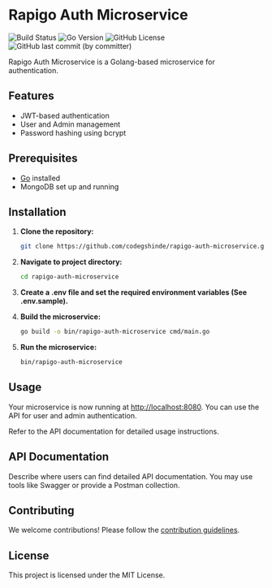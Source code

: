# Rapigo Auth Microservice

![Build Status](https://github.com/github/docs/actions/workflows/go.mod/badge.svg)
![Go Version](https://img.shields.io/badge/go-1.24-blue)
![GitHub License](https://img.shields.io/github/license/codegshinde/rapigo-auth-microservice?style=flat)
![GitHub last commit (by committer)](https://img.shields.io/github/last-commit/codegshinde/rapigo-auth-microservice)

Rapigo Auth Microservice is a Golang-based microservice for authentication.

## Features

- JWT-based authentication
- User and Admin management
- Password hashing using bcrypt

## Prerequisites

- [Go](https://golang.org/dl/) installed
- MongoDB set up and running

## Installation

1. **Clone the repository:**

   ```bash
   git clone https://github.com/codegshinde/rapigo-auth-microservice.git
   ```

2. **Navigate to project directory:**

   ```bash
   cd rapigo-auth-microservice
   ```

3. **Create a .env file and set the required environment variables (See .env.sample).**

4. **Build the microservice:**

   ```bash
   go build -o bin/rapigo-auth-microservice cmd/main.go
   ```

5. **Run the microservice:**

   ```bash
   bin/rapigo-auth-microservice
   ```

## Usage

Your microservice is now running at [http://localhost:8080](http://localhost:8080). You can use the API for user and admin authentication.

Refer to the API documentation for detailed usage instructions.

## API Documentation

Describe where users can find detailed API documentation. You may use tools like Swagger or provide a Postman collection.

## Contributing

We welcome contributions! Please follow the [contribution guidelines](CONTRIBUTING.md).

## License

This project is licensed under the MIT License.
